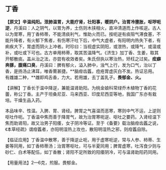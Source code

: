 ## **丁香**

**【原文】辛温纯阳。泄肺温胃，大能疗肾，壮阳事，暖阴户。治胃冷壅胀，呕哕呃逆**，丹溪曰：人之阴气，以胃为养，土伤则木挟相火，直冲清道而上作咳逆。古人以为胃寒，用丁香柿蒂，不能清痰利气，惟助火而已。按呃逆有痰阻气滞食塞，不能升降者，有火郁下焦者，有伤寒汗吐下后，中气大虚者，有阳明内热失下者，有痢疾大下，胃虚而阴火上冲者。时珍曰：当视虚实阴阳，或泄热，或降气，或温或补，或吐或下可也。古方单用柿蒂，取其苦温降气。《济生》加丁香、生姜，取其开郁散痰。盖从治之法，亦尝有收效者矣。朱氏但执以寒治热，矫枉之过矣。**痃癖奔豚，腹痛口臭**，丹溪曰：脾有郁火，溢入肺中，浊气上行，发为口气，治以丁香，是扬汤止沸耳，唯香薷甚捷。**脑疳齿䘌，痘疮胃虚灰白不发。热证忌用。有雌雄二种，**雌即鸡舌香，力大。若用雄，去丁盖乳子。**畏郁金、火。**

【讲解】丁香长于温中降逆，兼能温肾助阳。为桃金娘科常绿乔木植物丁香的花蕾，称公丁香。主产于坦桑尼亚、马来西亚、印度尼西亚等地，我国广东亦有栽培。干燥生品入药。

本品味辛、性温。入脾、胃、肾经。脾胃之气喜温而恶寒，寒则中气不运，上逆则呕吐作呃。丁香温中焦而善于降胃气，故为治胃寒呃逆、呕吐之要药。入肾经温下焦而助肾阳，故又治男子阳痿，女子阴冷等证。至于《备要》载治脑疳齿䘌之说，《本草经疏》谓疳䘌者，亦阳明湿热上攻也，散阳明湿热之邪，则疳䘌自除。

【临证应用】丁香温中散寒，善于降逆止呃，用于虚寒呃逆，常与人参、柿蒂、生姜等同用，如丁香柿蒂汤；治胃寒呕吐，可与半夏同用；脾胃虚寒，吐泻食少则与砂仁、白术等配伍，如丁香散；肾阳不足所致的阳痿阴冷，可与温肾助阳药同用。

【用量用法】2—6克，煎服。畏郁金。
